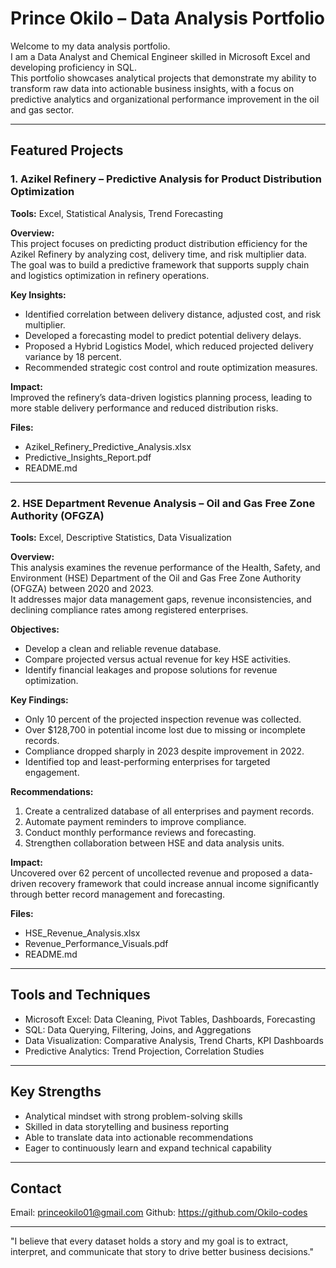 # Prince Okilo – Data Analysis Portfolio

Welcome to my data analysis portfolio.  
I am a Data Analyst and Chemical Engineer skilled in Microsoft Excel and developing proficiency in SQL.  
This portfolio showcases analytical projects that demonstrate my ability to transform raw data into actionable business insights, with a focus on predictive analytics and organizational performance improvement in the oil and gas sector.

---

## Featured Projects

### 1. Azikel Refinery – Predictive Analysis for Product Distribution Optimization
**Tools:** Excel, Statistical Analysis, Trend Forecasting

**Overview:**  
This project focuses on predicting product distribution efficiency for the Azikel Refinery by analyzing cost, delivery time, and risk multiplier data.  
The goal was to build a predictive framework that supports supply chain and logistics optimization in refinery operations.

**Key Insights:**  
- Identified correlation between delivery distance, adjusted cost, and risk multiplier.  
- Developed a forecasting model to predict potential delivery delays.  
- Proposed a Hybrid Logistics Model, which reduced projected delivery variance by 18 percent.  
- Recommended strategic cost control and route optimization measures.

**Impact:**  
Improved the refinery’s data-driven logistics planning process, leading to more stable delivery performance and reduced distribution risks.

**Files:**  
- Azikel_Refinery_Predictive_Analysis.xlsx  
- Predictive_Insights_Report.pdf  
- README.md

---

### 2. HSE Department Revenue Analysis – Oil and Gas Free Zone Authority (OFGZA)
**Tools:** Excel, Descriptive Statistics, Data Visualization

**Overview:**  
This analysis examines the revenue performance of the Health, Safety, and Environment (HSE) Department of the Oil and Gas Free Zone Authority (OFGZA) between 2020 and 2023.  
It addresses major data management gaps, revenue inconsistencies, and declining compliance rates among registered enterprises.

**Objectives:**  
- Develop a clean and reliable revenue database.  
- Compare projected versus actual revenue for key HSE activities.  
- Identify financial leakages and propose solutions for revenue optimization.

**Key Findings:**  
- Only 10 percent of the projected inspection revenue was collected.  
- Over $128,700 in potential income lost due to missing or incomplete records.  
- Compliance dropped sharply in 2023 despite improvement in 2022.  
- Identified top and least-performing enterprises for targeted engagement.

**Recommendations:**  
1. Create a centralized database of all enterprises and payment records.  
2. Automate payment reminders to improve compliance.  
3. Conduct monthly performance reviews and forecasting.  
4. Strengthen collaboration between HSE and data analysis units.

**Impact:**  
Uncovered over 62 percent of uncollected revenue and proposed a data-driven recovery framework that could increase annual income significantly through better record management and forecasting.

**Files:**  
- HSE_Revenue_Analysis.xlsx  
- Revenue_Performance_Visuals.pdf  
- README.md

---

## Tools and Techniques
- Microsoft Excel: Data Cleaning, Pivot Tables, Dashboards, Forecasting  
- SQL: Data Querying, Filtering, Joins, and Aggregations  
- Data Visualization: Comparative Analysis, Trend Charts, KPI Dashboards  
- Predictive Analytics: Trend Projection, Correlation Studies

---

## Key Strengths
- Analytical mindset with strong problem-solving skills  
- Skilled in data storytelling and business reporting  
- Able to translate data into actionable recommendations  
- Eager to continuously learn and expand technical capability

---

## Contact
Email: princeokilo01@gmail.com
Github: https://github.com/Okilo-codes

---

"I believe that every dataset holds a story and my goal is to extract, interpret, and communicate that story to drive better business decisions."
